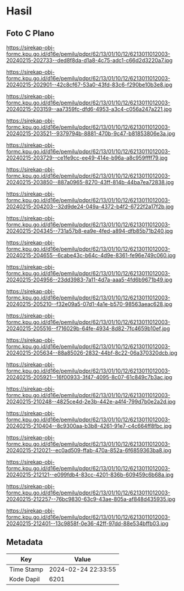 # Hasil

## Foto C Plano

https://sirekap-obj-formc.kpu.go.id/d16e/pemilu/pdpr/62/13/01/10/12/6213011012003-20240215-202733--ded8f8da-d1a8-4c75-adc1-c66d2d3220a7.jpg

https://sirekap-obj-formc.kpu.go.id/d16e/pemilu/pdpr/62/13/01/10/12/6213011012003-20240215-202901--42c8cf67-53a0-43fd-83c6-f290be10b3e8.jpg

https://sirekap-obj-formc.kpu.go.id/d16e/pemilu/pdpr/62/13/01/10/12/6213011012003-20240215-203159--aa7359fc-dfd6-4953-a3c4-c056a247a221.jpg

https://sirekap-obj-formc.kpu.go.id/d16e/pemilu/pdpr/62/13/01/10/12/6213011012003-20240215-203521--9379794b-8881-470b-9c47-b81853806e3a.jpg

https://sirekap-obj-formc.kpu.go.id/d16e/pemilu/pdpr/62/13/01/10/12/6213011012003-20240215-203729--ce1fe9cc-ee49-414e-b96a-a8c959ffff79.jpg

https://sirekap-obj-formc.kpu.go.id/d16e/pemilu/pdpr/62/13/01/10/12/6213011012003-20240215-203850--887a0965-8270-43ff-814b-44ba7ea72838.jpg

https://sirekap-obj-formc.kpu.go.id/d16e/pemilu/pdpr/62/13/01/10/12/6213011012003-20240215-204203--32d9de24-049a-4372-b4f2-6722f2a17f2b.jpg

https://sirekap-obj-formc.kpu.go.id/d16e/pemilu/pdpr/62/13/01/10/12/6213011012003-20240215-204345--731a57b8-ea9e-4fed-a894-dfb85b71b240.jpg

https://sirekap-obj-formc.kpu.go.id/d16e/pemilu/pdpr/62/13/01/10/12/6213011012003-20240215-204655--6cabe43c-b64c-4d9e-8361-fe96e749c060.jpg

https://sirekap-obj-formc.kpu.go.id/d16e/pemilu/pdpr/62/13/01/10/12/6213011012003-20240215-204956--23dd3983-7a11-4d7a-aaa5-4fd6b9671b49.jpg

https://sirekap-obj-formc.kpu.go.id/d16e/pemilu/pdpr/62/13/01/10/12/6213011012003-20240215-205210--f32e09a5-07d1-4a1e-b570-98563aeac628.jpg

https://sirekap-obj-formc.kpu.go.id/d16e/pemilu/pdpr/62/13/01/10/12/6213011012003-20240215-205516--f716029b-64fe-4934-8d82-7fc4659b10ef.jpg

https://sirekap-obj-formc.kpu.go.id/d16e/pemilu/pdpr/62/13/01/10/12/6213011012003-20240215-205634--88a85026-2832-44bf-8c22-06a370320dcb.jpg

https://sirekap-obj-formc.kpu.go.id/d16e/pemilu/pdpr/62/13/01/10/12/6213011012003-20240215-205921--16f00933-3f47-4095-8c07-61c849c7b3ac.jpg

https://sirekap-obj-formc.kpu.go.id/d16e/pemilu/pdpr/62/13/01/10/12/6213011012003-20240215-210248--4825ce4d-2e3b-442e-a4f4-799d7b0e2a2d.jpg

https://sirekap-obj-formc.kpu.go.id/d16e/pemilu/pdpr/62/13/01/10/12/6213011012003-20240215-210404--8c9300aa-b3b8-4261-91e7-c4c664ff8fbc.jpg

https://sirekap-obj-formc.kpu.go.id/d16e/pemilu/pdpr/62/13/01/10/12/6213011012003-20240215-212021--ec0ad509-ffab-470a-852a-6f6859363ba8.jpg

https://sirekap-obj-formc.kpu.go.id/d16e/pemilu/pdpr/62/13/01/10/12/6213011012003-20240215-212121--e099fdb4-83cc-4201-836b-609459c6b68a.jpg

https://sirekap-obj-formc.kpu.go.id/d16e/pemilu/pdpr/62/13/01/10/12/6213011012003-20240215-212257--76bc9830-63c9-43ae-805a-af848d435935.jpg

https://sirekap-obj-formc.kpu.go.id/d16e/pemilu/pdpr/62/13/01/10/12/6213011012003-20240215-212401--13c9858f-0e36-42ff-97dd-88e534bffb03.jpg


## Metadata

| Key        | Value               |
| ---------- | ------------------- |
| Time Stamp | 2024-02-24 22:33:55 |
| Kode Dapil | 6201                |



